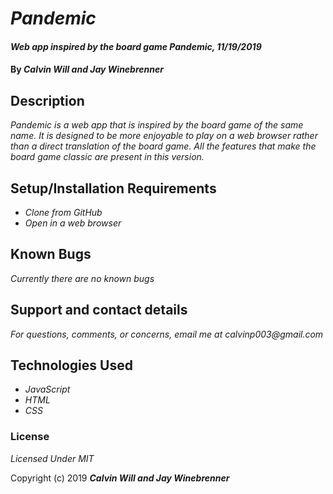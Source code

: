 # _Pandemic_

#### _Web app inspired by the board game Pandemic, 11/19/2019_

#### By _**Calvin Will and Jay Winebrenner**_

## Description

_Pandemic is a web app that is inspired by the board game of the same name. It is designed to be more enjoyable to play on a web browser rather than a direct translation of the board game. All the features that make the board game classic are present in this version._

## Setup/Installation Requirements

* _Clone from GitHub_
* _Open in a web browser_

## Known Bugs

_Currently there are no known bugs_

## Support and contact details

_For questions, comments, or concerns, email me at calvinp003@gmail.com_

## Technologies Used

* _JavaScript_
* _HTML_
* _CSS_

### License

*Licensed Under MIT*

Copyright (c) 2019 **_Calvin Will and Jay Winebrenner_**
